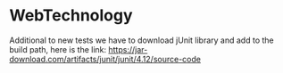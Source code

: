 # WebTechnology

Additional to new tests we have to download jUnit library and add to the build path, here is the link: https://jar-download.com/artifacts/junit/junit/4.12/source-code
